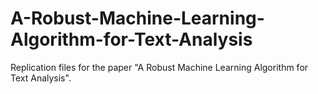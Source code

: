 # A-Robust-Machine-Learning-Algorithm-for-Text-Analysis

Replication files for the paper "A Robust Machine Learning Algorithm for Text Analysis".
